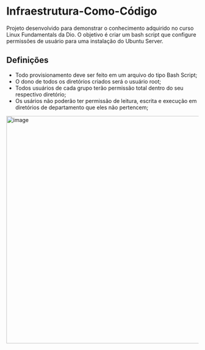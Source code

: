 # Infraestrutura-Como-Código
Projeto desenvolvido para demonstrar o conhecimento adquirido no curso Linux Fundamentals da Dio.
O objetivo é criar um bash script que configure permissões de usuário para uma instalação do Ubuntu Server.


## Definições
- Todo provisionamento deve ser feito em um arquivo do tipo Bash Script;
- O dono de todos os diretórios criados será o usuário root;
- Todos usuários de cada grupo terão permissão total dentro do seu respectivo diretório;
- Os usários não poderão ter permissão de leitura, escrita e execução em diretórios de departamento que eles não pertencem;
  
<img width="1005" height="597" alt="image" src="https://github.com/user-attachments/assets/edeed464-b92e-4f63-9dd5-7af1a4bd97c0" />
